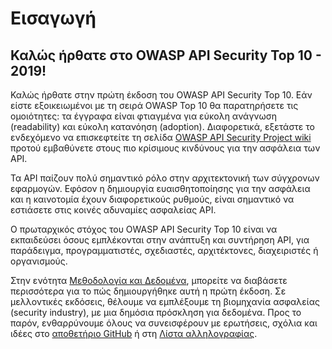 Εισαγωγή
============

## Καλώς ήρθατε στο OWASP API Security Top 10 - 2019!

Καλώς ήρθατε στην πρώτη έκδοση του OWASP API Security Top 10. Εάν είστε 
εξοικειωμένοι με τη σειρά OWASP Top 10 θα παρατηρήσετε τις ομοιότητες: 
τα έγγραφα είναι φτιαγμένα για εύκολη ανάγνωση (readability) και εύκολη κατανόηση (adoption). 
Διαφορετικά, εξετάστε 
το ενδεχόμενο να επισκεφτείτε τη σελίδα [OWASP API Security Project wiki][1] 
προτού εμβαθύνετε στους πιο κρίσιμους κινδύνους για την ασφάλεια των API.

Τα API παίζουν πολύ σημαντικό ρόλο στην αρχιτεκτονική των σύγχρονων εφαρμογών. 
Εφόσον η δημιουργία ευαισθητοποίησης για την ασφάλεια και η καινοτομία έχουν 
διαφορετικούς ρυθμούς, είναι σημαντικό να εστιάσετε στις κοινές αδυναμίες 
ασφαλείας API.

Ο πρωταρχικός στόχος του OWASP API Security Top 10 είναι να εκπαιδεύσει όσους 
εμπλέκονται στην ανάπτυξη και συντήρηση API, για παράδειγμα, προγραμματιστές, 
σχεδιαστές, αρχιτέκτονες, διαχειριστές ή οργανισμούς.

Στην ενότητα [Μεθοδολογία και Δεδομένα][2], μπορείτε να διαβάσετε περισσότερα 
για το πώς δημιουργήθηκε αυτή η πρώτη έκδοση. Σε μελλοντικές εκδόσεις, θέλουμε 
να εμπλέξουμε τη βιομηχανία ασφαλείας (security industry), με μια δημόσια πρόσκληση για δεδομένα. 
Προς το παρόν, ενθαρρύνουμε όλους να συνεισφέρουν με ερωτήσεις, σχόλια και ιδέες 
στο [αποθετήριο GitHub][3] ή στη [Λίστα αλληλογραφίας][4].

[1]: https://www.owasp.org/index.php/OWASP_API_Security_Project
[2]: ./0xd0-about-data.md
[3]: https://github.com/OWASP/API-Security
[4]: https://groups.google.com/a/owasp.org/forum/#!forum/api-security-project
